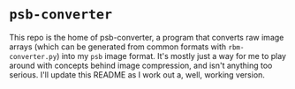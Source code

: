 # `psb-converter`

This repo is the home of psb-converter, a program that converts raw image arrays (which can be generated from common formats with `rbm-converter.py`) into my `psb` image format.
It's mostly just a way for me to play around with concepts behind image compression, and isn't anything too serious. 
I'll update this README as I work out a, well, working version.

